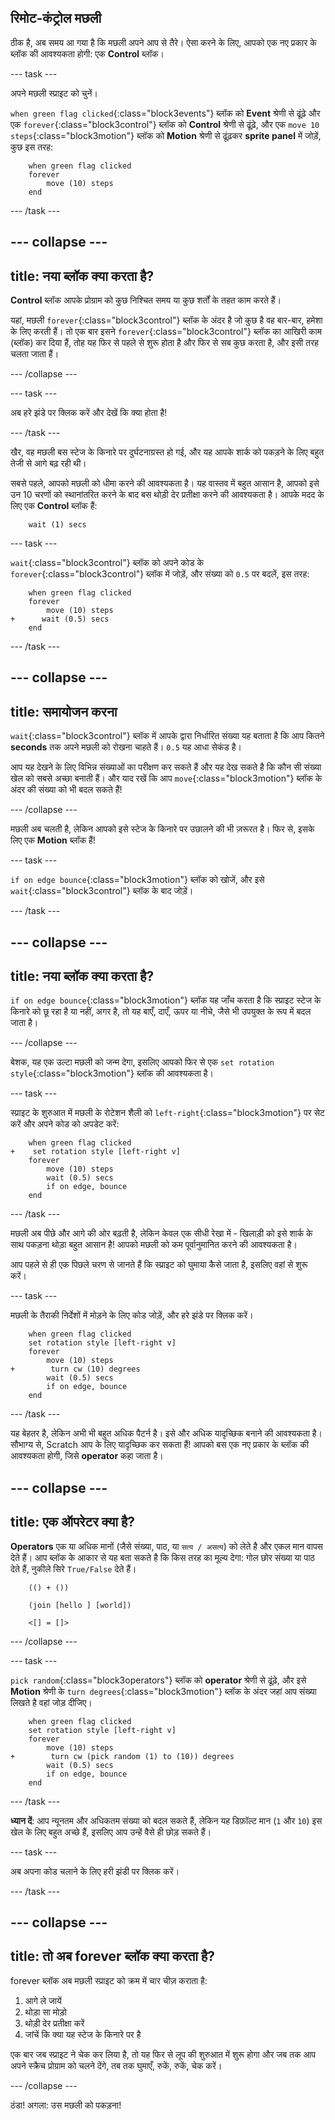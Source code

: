 ## रिमोट-कंट्रोल मछली

ठीक है, अब समय आ गया है कि मछली अपने आप से तैरे। ऐसा करने के लिए, आपको एक नए प्रकार के ब्लॉक की आवश्यकता होगी: एक **Control** ब्लॉक।

\--- task \---

अपने मछली स्प्राइट को चुनें।

`when green flag clicked`{:class="block3events"} ब्लॉक को **Event** श्रेणी से ढूंढ़े और एक `forever`{:class="block3control"} ब्लॉक को **Control** श्रेणी से ढूंढ़े, और एक `move 10 steps`{:class="block3motion"} ब्लॉक को **Motion** श्रेणी से ढूंढ़कर **sprite panel** में जोड़ें, कुछ इस तरह:

```blocks3
    when green flag clicked
    forever
        move (10) steps
    end
```

\--- /task \---

## \--- collapse \---

## title: नया ब्लॉक क्या करता है?

**Control** ब्लॉक आपके प्रोग्राम को कुछ निश्चित समय या कुछ शर्तों के तहत काम करते हैं।

यहां, मछली `forever`{:class="block3control"} ब्लॉक के अंदर है जो कुछ है वह बार-बार, हमेशा के लिए करती हैं। तो एक बार इसने `forever`{:class="block3control"} ब्लॉक का आखिरी काम (ब्लॉक) कर दिया हैं, तोह यह फिर से पहले से शुरू होता है और फिर से सब कुछ करता है, और इसी तरह चलता जाता हैं।

\--- /collapse \---

\--- task \---

अब हरे झंडे पर क्लिक करें और देखें कि क्या होता है!

\--- /task \---

खैर, वह मछली बस स्टेज के किनारे पर दुर्घटनाग्रस्त हो गई, और यह आपके शार्क को पकड़ने के लिए बहुत तेजी से आगे बढ़ रही थी।

सबसे पहले, आपको मछली को धीमा करने की आवश्यकता है। यह वास्तव में बहुत आसान है, आपको इसे उन 10 चरणों को स्थानांतरित करने के बाद बस थोड़ी देर प्रतीक्षा करने की आवश्यकता है। आपके मदद के लिए एक **Control** ब्लॉक हैं:

```blocks3
    wait (1) secs
```

\--- task \---

`wait`{:class="block3control"} ब्लॉक को अपने कोड के `forever`{:class="block3control"} ब्लॉक में जोड़ें, और संख्या को `0.5` पर बदलें, इस तरह:

```blocks3
    when green flag clicked
    forever
        move (10) steps
+      wait (0.5) secs
    end
```

\--- /task \---

## \--- collapse \---

## title: समायोजन करना

`wait`{:class="block3control"} ब्लॉक में आपके द्वारा निर्धारित संख्या यह बताता है कि आप कितने **seconds** तक अपने मछली को रोखना चाहते हैं। `0.5` यह आधा सेकंड है।

आप यह देखने के लिए विभिन्न संख्याओं का परीक्षण कर सकते हैं और यह देख सकते है कि कौन सी संख्या खेल को सबसे अच्छा बनाती हैं। और याद रखें कि आप `move`{:class="block3motion"} ब्लॉक के अंदर की संख्या को भी बदल सकते हैं!

\--- /collapse \---

मछली अब चलती है, लेकिन आपको इसे स्टेज के किनारे पर उछालने की भी ज़रूरत है। फिर से, इसके लिए एक **Motion** ब्लॉक हैं!

\--- task \---

`if on edge bounce`{:class="block3motion"} ब्लॉक को खोजें, और इसे `wait`{:class="block3control"} ब्लॉक के बाद जोड़ें।

\--- /task \---

## \--- collapse \---

## title: नया ब्लॉक क्या करता है?

`if on edge bounce`{:class="block3motion"} ब्लॉक यह जाँच करता है कि स्प्राइट स्टेज के किनारे को छू रहा है या नहीं, अगर है, तो यह बाएँ, दाएँ, ऊपर या नीचे, जैसे भी उपयुक्त के रूप में बदल जाता है।

\--- /collapse \---

बेशक, यह एक उल्टा मछली को जन्म देगा, इसलिए आपको फिर से एक `set rotation style`{:class="block3motion"} ब्लॉक की आवश्यकता है।

\--- task \---

स्प्राइट के शुरुआत में मछली के रोटेशन शैली को `left-right`{:class="block3motion"} पर सेट करें और अपने कोड को अपडेट करें:

```blocks3
    when green flag clicked
+    set rotation style [left-right v]
    forever
        move (10) steps
        wait (0.5) secs
        if on edge, bounce
    end
```

\--- /task \---

मछली अब पीछे और आगे की ओर बढ़ती है, लेकिन केवल एक सीधी रेखा में - खिलाड़ी को इसे शार्क के साथ पकड़ना थोड़ा बहुत आसान है! आपको मछली को कम पूर्वानुमानित करने की आवश्यकता है।

आप पहले से ही एक पिछले चरण से जानते हैं कि स्प्राइट को घुमाया कैसे जाता है, इसलिए वहां से शुरू करें।

\--- task \---

मछली के तैराकी निर्देशों में मोड़ने के लिए कोड जोड़ें, और हरे झंडे पर क्लिक करें।

```blocks3
    when green flag clicked
    set rotation style [left-right v]
    forever
        move (10) steps
+        turn cw (10) degrees
        wait (0.5) secs
        if on edge, bounce
    end
```

\--- /task \---

यह बेहतर है, लेकिन अभी भी बहुत अधिक पैटर्न है। इसे और अधिक यादृच्छिक बनाने की आवश्यकता है। सौभाग्य से, Scratch आप के लिए यादृच्छिक कर सकता हैं! आपको बस एक नए प्रकार के ब्लॉक की आवश्यकता होगी, जिसे **operator** कहा जाता है।

## \--- collapse \---

## title: एक ऑपरेटर क्या है?

**Operators** एक या अधिक मानों (जैसे संख्या, पाठ, या `सत्य / असत्य`) को लेते है और एकल मान वापस देते हैं। आप ब्लॉक के आकार से यह बता सकते है कि किस तरह का मूल्य देगा: गोल छोर संख्या या पाठ देते हैं, नुकीले सिरे `True/False` देते हैं।

```blocks3
    (() + ())

    (join [hello ] [world])

    <[] = []>
```

\--- /collapse \---

\--- task \---

`pick random`{:class="block3operators"} ब्लॉक को **operator** श्रेणी से ढूंढ़े, और इसे **Motion** श्रेणी के `turn degrees`{:class="block3motion"} ब्लॉक के अंदर जहां आप संख्या लिखते है वहां जोड़ दीजिए।

```blocks3
    when green flag clicked
    set rotation style [left-right v]
    forever 
        move (10) steps
+        turn cw (pick random (1) to (10)) degrees
        wait (0.5) secs
        if on edge, bounce
    end
```

\--- /task \---

**ध्यान दें**: आप न्यूनतम और अधिकतम संख्या को बदल सकते हैं, लेकिन यह डिफ़ॉल्ट मान (`1` और `10`) इस खेल के लिए बहुत अच्छे हैं, इसलिए आप उन्हें वैसे ही छोड़ सकते हैं।

\--- task \---

अब अपना कोड चलाने के लिए हरी झंडी पर क्लिक करें।

\--- /task \---

## \--- collapse \---

## title: तो अब forever ब्लॉक क्या करता है?

forever ब्लॉक अब मछली स्प्राइट को क्रम में चार चीज़ कराता है:

1. आगे ले जायें
2. थोड़ा सा मोड़ो
3. थोड़ी देर प्रतीक्षा करें
4. जांचें कि क्या यह स्टेज के किनारे पर है

एक बार जब स्प्राइट ने चेक कर लिया है, तो यह फिर से लूप की शुरुआत में शुरू होगा और जब तक आप अपने स्क्रैच प्रोग्राम को चलने देंगे, तब तक घुमाएँ, रुकें, रुकें, चेक करें।

\--- /collapse \---

ठंडा! अगला: उस मछली को पकड़ना!